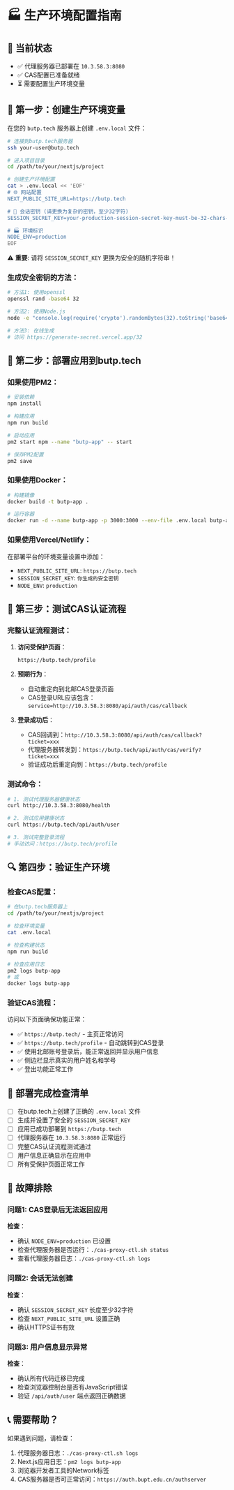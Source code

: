 # 🏭 生产环境配置指南

## 🎯 当前状态
- ✅ 代理服务器已部署在 `10.3.58.3:8080`
- ✅ CAS配置已准备就绪
- ⏳ 需要配置生产环境变量

## 🔧 第一步：创建生产环境变量

在您的 `butp.tech` 服务器上创建 `.env.local` 文件：

```bash
# 连接到butp.tech服务器
ssh your-user@butp.tech

# 进入项目目录
cd /path/to/your/nextjs/project

# 创建生产环境配置
cat > .env.local << 'EOF'
# 🌐 网站配置
NEXT_PUBLIC_SITE_URL=https://butp.tech

# 🔐 会话密钥 (请更换为复杂的密钥，至少32字符)
SESSION_SECRET_KEY=your-production-session-secret-key-must-be-32-chars-or-longer-please-change-this

# 🏭 环境标识
NODE_ENV=production
EOF
```

⚠️ **重要**: 请将 `SESSION_SECRET_KEY` 更换为安全的随机字符串！

### 生成安全密钥的方法：

```bash
# 方法1: 使用openssl
openssl rand -base64 32

# 方法2: 使用Node.js
node -e "console.log(require('crypto').randomBytes(32).toString('base64'))"

# 方法3: 在线生成
# 访问 https://generate-secret.vercel.app/32
```

## 🚀 第二步：部署应用到butp.tech

### 如果使用PM2：
```bash
# 安装依赖
npm install

# 构建应用
npm run build

# 启动应用
pm2 start npm --name "butp-app" -- start

# 保存PM2配置
pm2 save
```

### 如果使用Docker：
```bash
# 构建镜像
docker build -t butp-app .

# 运行容器
docker run -d --name butp-app -p 3000:3000 --env-file .env.local butp-app
```

### 如果使用Vercel/Netlify：
在部署平台的环境变量设置中添加：
- `NEXT_PUBLIC_SITE_URL`: `https://butp.tech`
- `SESSION_SECRET_KEY`: `你生成的安全密钥`
- `NODE_ENV`: `production`

## 🧪 第三步：测试CAS认证流程

### 完整认证流程测试：

1. **访问受保护页面**：
   ```
   https://butp.tech/profile
   ```

2. **预期行为**：
   - 自动重定向到北邮CAS登录页面
   - CAS登录URL应该包含：`service=http://10.3.58.3:8080/api/auth/cas/callback`

3. **登录成功后**：
   - CAS回调到：`http://10.3.58.3:8080/api/auth/cas/callback?ticket=xxx`
   - 代理服务器转发到：`https://butp.tech/api/auth/cas/verify?ticket=xxx`
   - 验证成功后重定向到：`https://butp.tech/profile`

### 测试命令：

```bash
# 1. 测试代理服务器健康状态
curl http://10.3.58.3:8080/health

# 2. 测试应用健康状态
curl https://butp.tech/api/auth/user

# 3. 测试完整登录流程
# 手动访问：https://butp.tech/profile
```

## 🔍 第四步：验证生产环境

### 检查CAS配置：

```bash
# 在butp.tech服务器上
cd /path/to/your/nextjs/project

# 检查环境变量
cat .env.local

# 检查构建状态
npm run build

# 检查应用日志
pm2 logs butp-app
# 或
docker logs butp-app
```

### 验证CAS流程：

访问以下页面确保功能正常：
- ✅ `https://butp.tech/` - 主页正常访问
- ✅ `https://butp.tech/profile` - 自动跳转到CAS登录
- ✅ 使用北邮账号登录后，能正常返回并显示用户信息
- ✅ 侧边栏显示真实的用户姓名和学号
- ✅ 登出功能正常工作

## 🎉 部署完成检查清单

- [ ] 在butp.tech上创建了正确的 `.env.local` 文件
- [ ] 生成并设置了安全的 `SESSION_SECRET_KEY`
- [ ] 应用已成功部署到 `https://butp.tech`
- [ ] 代理服务器在 `10.3.58.3:8080` 正常运行
- [ ] 完整CAS认证流程测试通过
- [ ] 用户信息正确显示在应用中
- [ ] 所有受保护页面正常工作

## 🚨 故障排除

### 问题1: CAS登录后无法返回应用

**检查**：
- 确认 `NODE_ENV=production` 已设置
- 检查代理服务器是否运行：`./cas-proxy-ctl.sh status`
- 查看代理服务器日志：`./cas-proxy-ctl.sh logs`

### 问题2: 会话无法创建

**检查**：
- 确认 `SESSION_SECRET_KEY` 长度至少32字符
- 检查 `NEXT_PUBLIC_SITE_URL` 设置正确
- 确认HTTPS证书有效

### 问题3: 用户信息显示异常

**检查**：
- 确认所有代码迁移已完成
- 检查浏览器控制台是否有JavaScript错误
- 验证 `/api/auth/user` 端点返回正确数据

## 📞 需要帮助？

如果遇到问题，请检查：
1. 代理服务器日志：`./cas-proxy-ctl.sh logs`
2. Next.js应用日志：`pm2 logs butp-app`
3. 浏览器开发者工具的Network标签
4. CAS服务器是否可正常访问：`https://auth.bupt.edu.cn/authserver` 